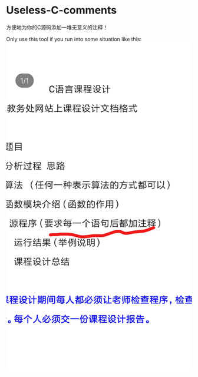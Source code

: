 # Useless-C-comments
方便地为你的C源码添加一堆无意义的注释！

Only use this tool if you run into some situation like this: 
![Reason](./reason.jpg)
